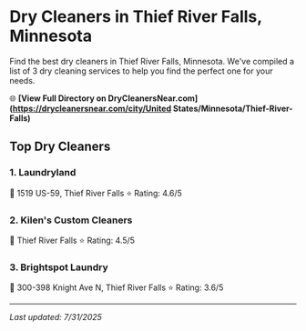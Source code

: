 # Dry Cleaners in Thief River Falls, Minnesota

Find the best dry cleaners in Thief River Falls, Minnesota. We've compiled a list of 3 dry cleaning services to help you find the perfect one for your needs.

🌐 **[View Full Directory on DryCleanersNear.com](https://drycleanersnear.com/city/United States/Minnesota/Thief-River-Falls)**

## Top Dry Cleaners

### 1. Laundryland
📍 1519 US-59, Thief River Falls
⭐ Rating: 4.6/5

### 2. Kilen's Custom Cleaners
📍 Thief River Falls
⭐ Rating: 4.5/5

### 3. Brightspot Laundry
📍 300-398 Knight Ave N, Thief River Falls
⭐ Rating: 3.6/5


---

*Last updated: 7/31/2025*
